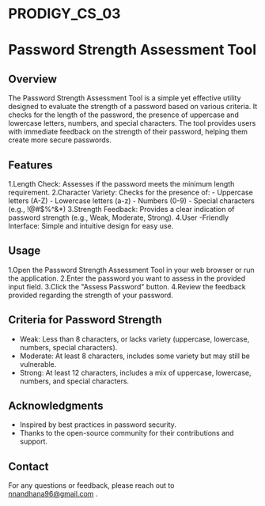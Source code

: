 # PRODIGY_CS_03

# Password Strength Assessment Tool

## Overview

The Password Strength Assessment Tool is a simple yet effective utility designed to evaluate the strength of a password based on various criteria. It checks for the length of the password, the presence of uppercase and lowercase letters, numbers, and special characters. The tool provides users with immediate feedback on the strength of their password, helping them create more secure passwords.

## Features

  1.Length Check: Assesses if the password meets the minimum length requirement.
  2.Character Variety: Checks for the presence of:
                        - Uppercase letters (A-Z)
                        - Lowercase letters (a-z)
                        - Numbers (0-9)
                        - Special characters (e.g., !@#$%^&*)
  3.Strength Feedback: Provides a clear indication of password strength (e.g., Weak, Moderate, Strong).
  4.User -Friendly Interface: Simple and intuitive design for easy use.

  ## Usage

   1.Open the Password Strength Assessment Tool in your web browser or run the application.
   2.Enter the password you want to assess in the provided input field.
   3.Click the "Assess Password" button.
   4.Review the feedback provided regarding the strength of your password.
## Criteria for Password Strength

   - Weak: Less than 8 characters, or lacks variety (uppercase, lowercase, numbers, special characters).
   - Moderate: At least 8 characters, includes some variety but may still be vulnerable.
   - Strong: At least 12 characters, includes a mix of uppercase, lowercase, numbers, and special characters.

## Acknowledgments

   - Inspired by best practices in password security.
   - Thanks to the open-source community for their contributions and support.
## Contact

For any questions or feedback, please reach out to nnandhana96@gmail.com .
